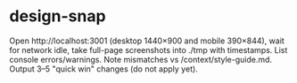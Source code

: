 # design-snap
Open http://localhost:3001 (desktop 1440×900 and mobile 390×844), wait for network idle,
take full-page screenshots into ./tmp with timestamps.
List console errors/warnings. Note mismatches vs /context/style-guide.md.
Output 3–5 "quick win" changes (do not apply yet).
